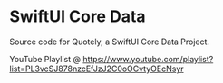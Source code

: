 # SwiftUI Core Data
Source code for Quotely, a SwiftUI Core Data Project.

YouTube Playlist @ https://www.youtube.com/playlist?list=PL3vcSJ878nzcEfJzJ2C0oOCvtyOEcNsyr
